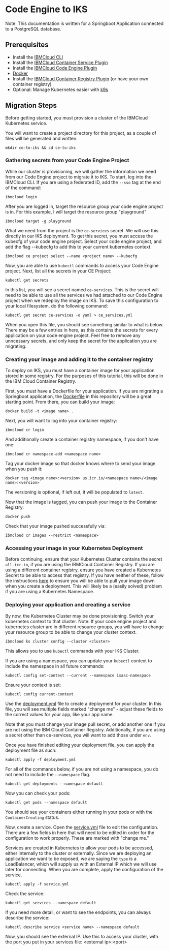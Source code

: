 # Code Engine to IKS

Note: This documentation is written for a Springboot Application connected to a PostgreSQL database.

## Prerequisites

- Install the [IBMCloud CLI](https://cloud.ibm.com/docs/cli?topic=cli-getting-started)
- Install the [IBMCloud Container Service Plugin](https://cloud.ibm.com/docs/containers?topic=containers-cs_cli_install)
- Install the [IBMCloud Code Engine Plugin](https://cloud.ibm.com/docs/codeengine?topic=codeengine-cli)
- [Docker](https://docs.docker.com/engine/install/)
- Install the [IBMCloud Container Registry Plugin](https://cloud.ibm.com/docs/Registry?topic=container-registry-cli-plugin-containerregcli) (or have your own container registry)
- Optional: Manage Kubernetes easier with [k9s](https://k9scli.io/topics/install/)

## Migration Steps

Before getting started, you must provision a cluster of the IBMCloud Kubernetes service.

You will want to create a project directory for this project, as a couple of files will be generated and written:

```
mkdir ce-to-iks && cd ce-to-iks
```

### Gathering secrets from your Code Engine Project

While our cluster is provisioning, we will gather the information we need from our Code Engine project to migrate it to IKS. To start, log into the IBMCloud CLI. If you are using a federated ID, add the `--sso` tag at the end of the command:

```
ibmcloud login
```

After you are logged in, target the resource group your code engine project is in. For this example, I will target the resource group "playground"

```
ibmcloud target -g playground
```

What we need from the project is the `ce-services` secret. We will use this directly in our IKS deployment. To get this secret, you must access the kubecfg of your code engine project. Select your code engine project, and add the flag --kubecfg to add this to your current kubernetes context.

```
ibmcloud ce project select --name <project name> --kubecfg
```

Now, you are able to use `kubectl` commands to access your Code Engine project. Next, list all the secrets in your CE Project:

```
kubectl get secrets
```

In this list, you will see a secret named `ce-services`. This is the secret will need to be able to use all the services we had attached to our Code Engine project when we redeploy the image on IKS. To save this configuration to your local filesystem, do the following command:

```
kubectl get secret ce-services -o yaml > ce_services.yml
```

When you open this file, you should see something similar to what is below. There may be a few entries in here, as this contains the secrets for every application on your code engine project. Feel free to remove any unncessary secrets, and only keep the secret for the application you are migrating.

### Creating your image and adding it to the container registry

To deploy on IKS, you must have a container image for your application stored in some registry. For the purposes of this tutorial, this will be done in the IBM Cloud Container Registry.

First, you must have a Dockerfile for your application. If you are migrating a Springboot application, the [Dockerfile](Dockerfile) in this repository will be a great starting point. From there, you can build your image:

```
docker build -t <image name> .
```

Next, you will want to log into your container registry:

```
ibmcloud cr login
```

And additionally create a container registry namespace, if you don't have one:

```
ibmcloud cr namespace-add <namespace name>
```

Tag your docker image so that docker knows where to send your image when you push it:

```
docker tag <image name>:<version> us.icr.io/<namespace name>/<image name>:<version>
```

The versioning is optional, if left out, it will be populated to `latest`.

Now that the image is tagged, you can push your image to the Container Registry:

```
docker push
```

Check that your image pushed successfully via:

```
ibmcloud cr images --restrict <namespace>
```

### Accessing your image in your Kubernetes Deployment

Before continuing, ensure that your Kubernetes Cluster contains the secret `all-icr-io`, if you are using the IBMCloud Container Registry. If you are using a different container registry, ensure you have created a Kubernetes Secret to be able to access that registry. If you have neither of these, follow the instructions [here](https://cloud.ibm.com/docs/Registry?topic=containers-ts-app-image-pull) to ensure you will be able to pull your image down when you create a deployment. This will likely be a (easily solved) problem if you are using a Kubernetes Namespace.

### Deploying your application and creating a service

By now, the Kubernetes Cluster may be done provisioning. Switch your kubernetes context to that cluster. Note: If your code engine project and kubernetes cluster are in different resource groups, you will have to change your resource group to be able to change your cluster context.

```
ibmcloud ks cluster config --cluster <cluster>
```

This allows you to use `kubectl` commands with your IKS Cluster.

If you are using a namespace, you can update your `kubectl` context to include the namespace in all future commands:

```
kubectl config set-context --current --namespace isaac-namespace
```

Ensure your context is set:

```
kubectl config current-context
```

Use the [deployment.yml](deployment.yml) file to create a deployment for your cluster. In this file, you will see multiple fields marked "change me" - adjust these fields to the correct values for your app, like your app name.

Note that you must change your image pull secret, or add another one if you are not using the IBM Cloud Container Registry. Additionally, if you are using a secret other than ce-services, you will want to add those under `env`.

Once you have finished editing your deployment file, you can apply the deployment file as such:

```
kubectl apply -f deployment.yml
```

For all of the commands below, if you are not using a namespace, you do not need to include the `--namespace` flag.

```
kubectl get deployments --namespace default
```

Now you can check your pods:

```
kubectl get pods --namespace default
```

You should see your containers either running in your pods or with the `ContainerCreating` status.

Now, create a service. Open the [service.yml](service.yml) file to edit the configuration. There are a few fields in here that will need to be edited in order for the configuration to work properly. These are marked with "change me."

Services are created in Kubernetes to allow your pods to be accessed, either internally to the cluster or externally. Since we are deploying an application we want to be exposed, we are saying the `type` is a LoadBalancer, which will supply us with an External IP which we will use later for connecting. When you are complete, apply the configuration of the service.

```
kubectl apply -f service.yml
```

Check the service:

```
kubectl get services --namespace default
```

If you need more detail, or want to see the endpoints, you can always describe the service:

```
kubectl describe service <service name> --namespace default
```

Now, you should see the external IP. Use this to access your cluster, with the port you put in your services file: \<external ip>:\<port>
